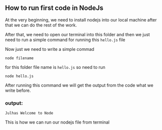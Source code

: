 ## How to run first code in NodeJs
At the very beginning, we need to install nodejs into our local machine after that we can do the rest of the work.

After that, we need to open our terminal into this folder and then we just need to run a simple command for running this
`hello.js` file

Now just we need to write a simple commad

`node filename`

for this folder file name is `hello.js` so need to run

`node hello.js`

After running this command we will get the output from the code what we write before.

### output:

`Julhas Welcome to Node`

This is how we can run our nodejs file from terminal
